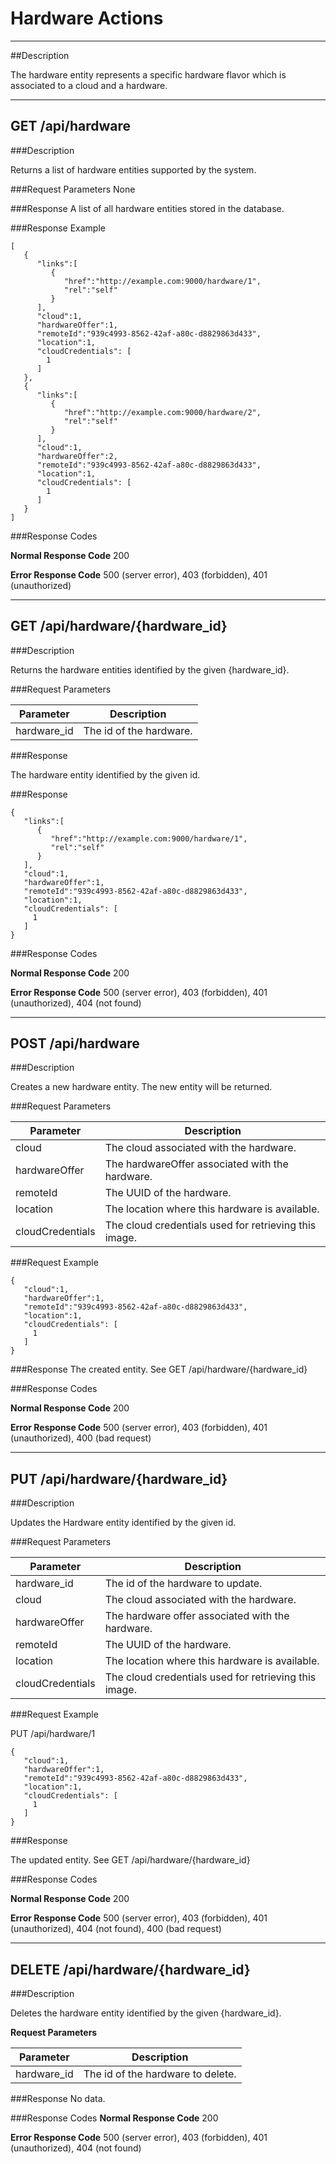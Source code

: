 ﻿# Hardware Actions
***

##Description

The hardware entity represents a specific hardware flavor which is associated to a cloud and a hardware.
***
## GET /api/hardware

###Description

Returns a list of hardware entities supported by the system.

###Request Parameters
None

###Response
A list of all hardware entities stored in the database.

###Response Example
```
[  
   {  
      "links":[  
         {  
            "href":"http://example.com:9000/hardware/1",
            "rel":"self"
         }
      ],
      "cloud":1,
      "hardwareOffer":1,
      "remoteId":"939c4993-8562-42af-a80c-d8829863d433",
      "location":1,
      "cloudCredentials": [
        1
      ]
   },
   {  
      "links":[  
         {  
            "href":"http://example.com:9000/hardware/2",
            "rel":"self"
         }
      ],
      "cloud":1,
      "hardwareOffer":2,
      "remoteId":"939c4993-8562-42af-a80c-d8829863d433",
      "location":1,
      "cloudCredentials": [
        1
      ]
   }
]
```
###Response Codes

**Normal Response Code** 200

**Error Response Code** 500 (server error), 403 (forbidden), 401 (unauthorized)

***

## GET /api/hardware/{hardware_id}

###Description

Returns the hardware entities identified by the given {hardware_id}.

###Request Parameters

Parameter           | Description
-------------       | -------------
hardware_id         | The id of the hardware.

###Response

The hardware entity identified by the given id.

###Response

```
{  
   "links":[  
      {  
         "href":"http://example.com:9000/hardware/1",
         "rel":"self"
      }
   ],
   "cloud":1,
   "hardwareOffer":1,
   "remoteId":"939c4993-8562-42af-a80c-d8829863d433",
   "location":1,
   "cloudCredentials": [
     1
   ]
}
```

###Response Codes

**Normal Response Code** 200

**Error Response Code** 500 (server error), 403 (forbidden), 401 (unauthorized), 404 (not found)

***

## POST /api/hardware

###Description

Creates a new hardware entity. The new entity will be returned.

###Request Parameters

Parameter           | Description
-------------       | -------------
cloud               | The cloud associated with the hardware.
hardwareOffer       | The hardwareOffer associated with the hardware.
remoteId           | The UUID of the hardware.
location           | The location where this hardware is available.
cloudCredentials    | The cloud credentials used for retrieving this image.

###Request Example 

```
{  
   "cloud":1,
   "hardwareOffer":1,
   "remoteId":"939c4993-8562-42af-a80c-d8829863d433",
   "location":1,
   "cloudCredentials": [
     1
   ]
}
```

###Response
The created entity. See GET /api/hardware/{hardware_id}

###Response Codes

**Normal Response Code** 200

**Error Response Code** 500 (server error), 403 (forbidden), 401 (unauthorized), 400 (bad request)

***

## PUT /api/hardware/{hardware_id}

###Description

Updates the Hardware entity identified by the given id.

###Request Parameters

Parameter           | Description
-------------       | -------------
hardware_id         | The id of the hardware to update.
cloud               | The cloud associated with the hardware.
hardwareOffer       | The hardware offer associated with the hardware.
remoteId           | The UUID of the hardware.
location           | The location where this hardware is available.
cloudCredentials    | The cloud credentials used for retrieving this image.

###Request Example

PUT /api/hardware/1

```
{  
   "cloud":1,
   "hardwareOffer":1,
   "remoteId":"939c4993-8562-42af-a80c-d8829863d433",
   "location":1,
   "cloudCredentials": [
     1
   ]
}
```

###Response

The updated entity. See GET /api/hardware/{hardware_id}

###Response Codes

**Normal Response Code** 200

**Error Response Code** 500 (server error), 403 (forbidden), 401 (unauthorized), 404 (not found), 400 (bad request)

***

## DELETE /api/hardware/{hardware_id}

###Description

Deletes the hardware entity identified by the given {hardware_id}.

**Request Parameters** 

Parameter          | Description
-------------      | -------------
hardware_id        | The id of the hardware to delete.


###Response
No data.

###Response Codes
**Normal Response Code** 200

**Error Response Code** 500 (server error), 403 (forbidden), 401 (unauthorized), 404 (not found)
